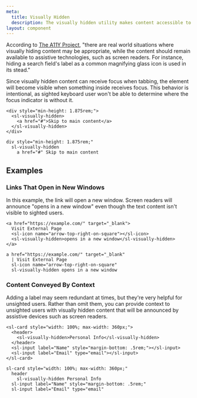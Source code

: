 ```yaml
---
meta:
  title: Visually Hidden
  description: The visually hidden utility makes content accessible to assistive devices without displaying it on the screen.
layout: component
---
```


According to [The A11Y Project](https://www.a11yproject.com/posts/2013-01-11-how-to-hide-content/), "there are real world situations where visually hiding content may be appropriate, while the content should remain available to assistive technologies, such as screen readers. For instance, hiding a search field's label as a common magnifying glass icon is used in its stead."

Since visually hidden content can receive focus when tabbing, the element will become visible when something inside receives focus. This behavior is intentional, as sighted keyboard user won't be able to determine where the focus indicator is without it.

```html:preview
<div style="min-height: 1.875rem;">
  <sl-visually-hidden>
    <a href="#">Skip to main content</a>
  </sl-visually-hidden>
</div>
```

```pug:slim
div style="min-height: 1.875rem;"
  sl-visually-hidden
    a href="#" Skip to main content
```

## Examples

### Links That Open in New Windows

In this example, the link will open a new window. Screen readers will announce "opens in a new window" even though the text content isn't visible to sighted users.

```html:preview
<a href="https://example.com/" target="_blank">
  Visit External Page
  <sl-icon name="arrow-top-right-on-square"></sl-icon>
  <sl-visually-hidden>opens in a new window</sl-visually-hidden>
</a>
```

```pug:slim
a href="https://example.com/" target="_blank"
  | Visit External Page
  sl-icon name="arrow-top-right-on-square"
  sl-visually-hidden opens in a new window
```

### Content Conveyed By Context

Adding a label may seem redundant at times, but they're very helpful for unsighted users. Rather than omit them, you can provide context to unsighted users with visually hidden content that will be announced by assistive devices such as screen readers.

```html:preview
<sl-card style="width: 100%; max-width: 360px;">
  <header>
    <sl-visually-hidden>Personal Info</sl-visually-hidden>
  </header>
  <sl-input label="Name" style="margin-bottom: .5rem;"></sl-input>
  <sl-input label="Email" type="email"></sl-input>
</sl-card>
```

```pug:slim
sl-card style="width: 100%; max-width: 360px;"
  header
    sl-visually-hidden Personal Info
  sl-input label="Name" style="margin-bottom: .5rem;"
  sl-input label="Email" type="email"
```
